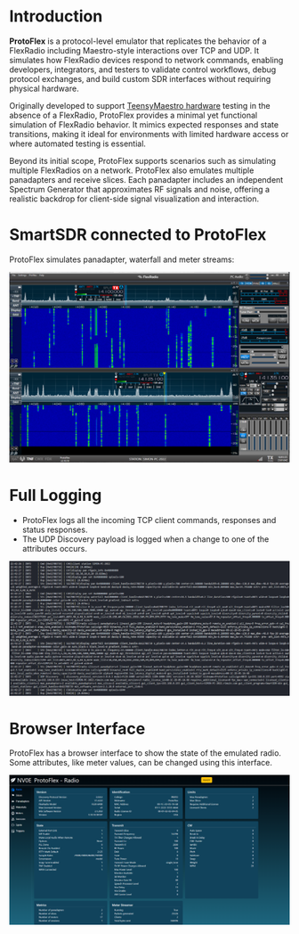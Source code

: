 # Introduction

**ProtoFlex** is a protocol-level emulator that replicates the behavior of a FlexRadio including Maestro-style interactions over TCP and UDP. It simulates how FlexRadio devices respond to network commands, enabling developers, integrators, and testers to validate control workflows, debug protocol exchanges, and build custom SDR interfaces without requiring physical hardware.

Originally developed to support [TeensyMaestro hardware](https://github.com/rimuadmin/TeensyMaestro-Hardware) testing in the absence of a FlexRadio, ProtoFlex provides a minimal yet functional simulation of FlexRadio behavior. It mimics expected responses and state transitions, making it ideal for environments with limited hardware access or where automated testing is essential.

Beyond its initial scope, ProtoFlex supports scenarios such as simulating multiple FlexRadios on a network. ProtoFlex also emulates multiple panadapters and receive slices. Each panadapter includes an independent Spectrum Generator that approximates RF signals and noise, offering a realistic backdrop for client-side signal visualization and interaction.

# SmartSDR connected to ProtoFlex
ProtoFlex simulates panadapter, waterfall and meter streams:

![SmartSDR Connected](https://github.com/rimuadmin/ProtoFlex/blob/main/images/smart_sdr.png)

# Full Logging
- ProtoFlex logs all the incoming TCP client commands, responses and status responses. 
- The UDP Discovery payload is logged when a change to one of the attributes occurs.

![ProtoFlex Log](https://github.com/rimuadmin/ProtoFlex/blob/main/images/protoflex_log.png "ProtoFlex Log")

# Browser Interface
ProtoFlex has a browser interface to show the state of the emulated radio. Some attributes, like meter values, can be changed using this interface.

![ProtoFlex Main Page](https://github.com/rimuadmin/ProtoFlex/blob/main/images/protoflex_main.png "ProtoFlex Main Page")


